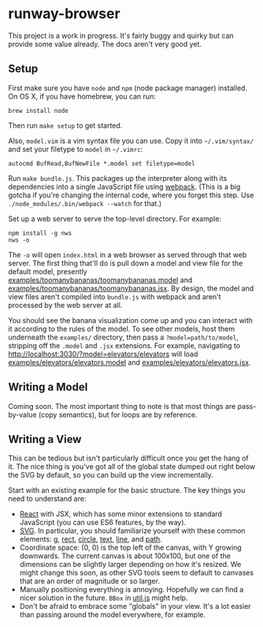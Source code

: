 # runway-browser

This project is a work in progress. It's fairly buggy and quirky but can
provide some value already. The docs aren't very good yet.

Setup
-----

First make sure you have `node` and `npm` (node package manager) installed.
On OS X, if you have homebrew, you can run:

    brew install node

Then run `make setup` to get started.

Also, `model.vim` is a vim syntax file you can use. Copy it into
`~/.vim/syntax/` and set your filetype to `model` in `~/.vimrc`:

    autocmd BufRead,BufNewFile *.model set filetype=model


Run `make bundle.js`. This packages up the interpreter along with its
dependencies into a single JavaScript file using
[webpack](https://webpack.github.io/). (This is a big gotcha if you're changing
the internal code, where you forget this step. Use
`./node_modules/.bin/webpack --watch` for that.)

Set up a web server to serve the top-level directory. For example:

    npm install -g nws
    nws -o

The `-o` will open `index.html` in a web browser as served through that web server.
The first thing that'll do is pull down a model and view file for the default model,
presently [examples/toomanybananas/toomanybananas.model](examples/toomanybananas/toomanybananas.model)
and [examples/toomanybananas/toomanybananas.jsx](examples/toomanybananas/toomanybananas.jsx).
By design, the model and view files aren't compiled into `bundle.js` with
webpack and aren't processed by the web server at all.

You should see the banana visualization come up and you can interact with it
according to the rules of the model. To see other models, host them underneath
the `examples/` directory, then pass a `?model=path/to/model`, stripping off
the `.model` and `.jsx` extensions. For example, navigating to
<http://localhost:3030/?model=elevators/elevators> will load
[examples/elevators/elevators.model](examples/elevators/elevators.model) and
[examples/elevators/elevators.jsx](examples/elevators/elevators.jsx).


Writing a Model
---------------

Coming soon. The most important thing to note is that most things are
pass-by-value (copy semantics), but for loops are by reference.

Writing a View
--------------

This can be tedious but isn't particularly difficult once you get the hang of it.
The nice thing is you've got all of the global state dumped out right below the
SVG by default, so you can build up the view incrementally.

Start with an existing example for the basic structure. The key things you need
to understand are:

- [React](https://facebook.github.io/react/docs/why-react.html) with JSX, which
has some minor extensions to standard JavaScript (you can use ES6 features, by
the way).
- [SVG](https://developer.mozilla.org/en-US/docs/Web/SVG). In particular, you
should familiarize yourself with these common elements:
[g](https://developer.mozilla.org/en-US/docs/Web/SVG/Element/g),
[rect](https://developer.mozilla.org/en-US/docs/Web/SVG/Element/rect),
[circle](https://developer.mozilla.org/en-US/docs/Web/SVG/Element/circle),
[text](https://developer.mozilla.org/en-US/docs/Web/SVG/Element/text),
[line](https://developer.mozilla.org/en-US/docs/Web/SVG/Element/line), and
[path](https://developer.mozilla.org/en-US/docs/Web/SVG/Element/path).
- Coordinate space: (0, 0) is the top left of the canvas, with Y growing
downwards. The current canvas is about 100x100, but one of the dimensions can
be slightly larger depending on how it's resized. We might change this soon, as
other SVG tools seem to default to canvases that are an order of magnitude or
so larger.
- Manually positioning everything is annoying. Hopefully we can find a nicer
solution in the future. `BBox` in [util.js](util.js) might help.
- Don't be afraid to embrace some "globals" in your view. It's a lot easier
than passing around the model everywhere, for example.
